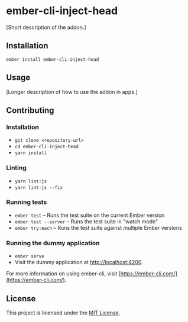 ember-cli-inject-head
==============================================================================

[Short description of the addon.]

Installation
------------------------------------------------------------------------------

```
ember install ember-cli-inject-head
```


Usage
------------------------------------------------------------------------------

[Longer description of how to use the addon in apps.]


Contributing
------------------------------------------------------------------------------

### Installation

* `git clone <repository-url>`
* `cd ember-cli-inject-head`
* `yarn install`

### Linting

* `yarn lint:js`
* `yarn lint:js --fix`

### Running tests

* `ember test` – Runs the test suite on the current Ember version
* `ember test --server` – Runs the test suite in "watch mode"
* `ember try:each` – Runs the test suite against multiple Ember versions

### Running the dummy application

* `ember serve`
* Visit the dummy application at [http://localhost:4200](http://localhost:4200).

For more information on using ember-cli, visit [https://ember-cli.com/](https://ember-cli.com/).

License
------------------------------------------------------------------------------

This project is licensed under the [MIT License](LICENSE.md).
